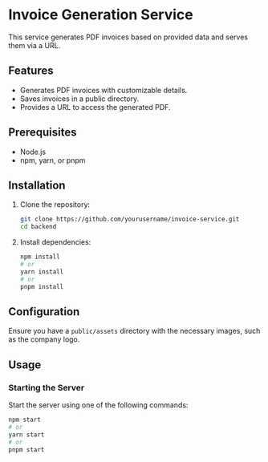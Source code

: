 # Invoice Generation Service

This service generates PDF invoices based on provided data and serves them via a URL.

## Features

- Generates PDF invoices with customizable details.
- Saves invoices in a public directory.
- Provides a URL to access the generated PDF.

## Prerequisites

- Node.js
- npm, yarn, or pnpm

## Installation

1. Clone the repository:
    ```sh
    git clone https://github.com/yourusername/invoice-service.git
    cd backend
    ```

2. Install dependencies:
    ```sh
    npm install
    # or
    yarn install
    # or
    pnpm install
    ```

## Configuration

Ensure you have a `public/assets` directory with the necessary images, such as the company logo.

## Usage

### Starting the Server

Start the server using one of the following commands:
```sh
npm start
# or
yarn start
# or
pnpm start

